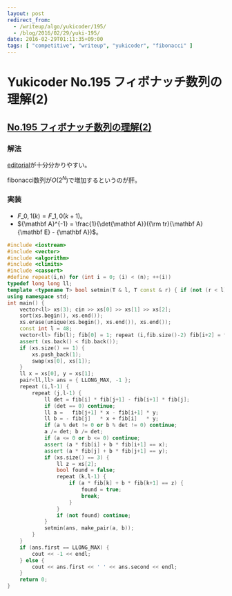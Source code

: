 ```yaml
---
layout: post
redirect_from:
  - /writeup/algo/yukicoder/195/
  - /blog/2016/02/29/yuki-195/
date: 2016-02-29T01:11:35+09:00
tags: [ "competitive", "writeup", "yukicoder", "fibonacci" ]
---
```


# Yukicoder No.195 フィボナッチ数列の理解(2)

## [No.195 フィボナッチ数列の理解(2)](http://yukicoder.me/problems/382)

### 解法

[editorial](http://kmjp.hatenablog.jp/entry/2015/04/27/0930)が十分分かりやすい。

fibonacci数列が$O(2^N)$で増加するというのが肝。

### 実装

-   $F\_{0,1}(k) = F\_{1,0}(k+1)$。
-   ${\mathbf A}^{-1} = \frac{1}{\det{\mathbf A}}({\rm tr}{\mathbf A}{\mathbf E} - {\mathbf A})$。

``` c++
#include <iostream>
#include <vector>
#include <algorithm>
#include <climits>
#include <cassert>
#define repeat(i,n) for (int i = 0; (i) < (n); ++(i))
typedef long long ll;
template <typename T> bool setmin(T & l, T const & r) { if (not (r < l)) return false; l = r; return true; }
using namespace std;
int main() {
    vector<ll> xs(3); cin >> xs[0] >> xs[1] >> xs[2];
    sort(xs.begin(), xs.end());
    xs.erase(unique(xs.begin(), xs.end()), xs.end());
    const int l = 48;
    vector<ll> fib(l); fib[0] = 1; repeat (i,fib.size()-2) fib[i+2] = fib[i] + fib[i+1];
    assert (xs.back() < fib.back());
    if (xs.size() == 1) {
        xs.push_back(1);
        swap(xs[0], xs[1]);
    }
    ll x = xs[0], y = xs[1];
    pair<ll,ll> ans = { LLONG_MAX, -1 };
    repeat (i,l-1) {
        repeat (j,l-1) {
            ll det = fib[i] * fib[j+1] - fib[i+1] * fib[j];
            if (det == 0) continue;
            ll a =   fib[j+1] * x - fib[i+1] * y;
            ll b = - fib[j]   * x + fib[i]   * y;
            if (a % det != 0 or b % det != 0) continue;
            a /= det; b /= det;
            if (a <= 0 or b <= 0) continue;
            assert (a * fib[i] + b * fib[i+1] == x);
            assert (a * fib[j] + b * fib[j+1] == y);
            if (xs.size() == 3) {
                ll z = xs[2];
                bool found = false;
                repeat (k,l-1) {
                    if (a * fib[k] + b * fib[k+1] == z) {
                        found = true;
                        break;
                    }
                }
                if (not found) continue;
            }
            setmin(ans, make_pair(a, b));
        }
    }
    if (ans.first == LLONG_MAX) {
        cout << -1 << endl;
    } else {
        cout << ans.first << ' ' << ans.second << endl;
    }
    return 0;
}
```
